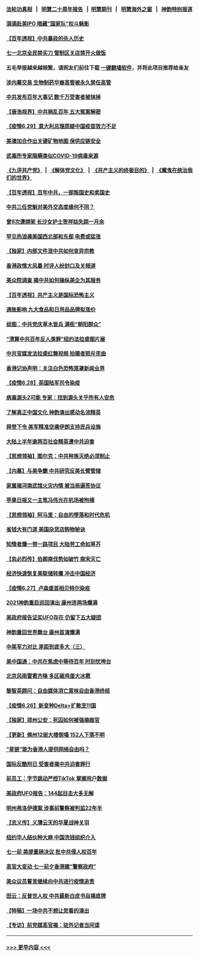 #### [法轮功真相](https://github.com/gfw-breaker/truth/blob/master/README.md?t=0) &nbsp;&nbsp;|&nbsp;&nbsp; [明慧二十周年报告](https://github.com/gfw-breaker/mh-reports/blob/master/README.md?t=0) &nbsp;&nbsp;|&nbsp;&nbsp;[明慧期刊](https://github.com/gfw-breaker/mh-qikan) &nbsp;&nbsp;|&nbsp;&nbsp; [明慧海外之窗](https://github.com/gfw-breaker/mh-news/blob/master/README.md?t=0) &nbsp;&nbsp;|&nbsp;&nbsp; [神韵特别报道](https://github.com/gfw-breaker/mh-news/blob/master/shenyun.md?t=0)
#### [滴滴赴美IPO 暗藏“国家队”权斗魅影](../pages/nf4514/n13040013.md?t=06300802) 
#### [【百年透视】中共暴政的杀人历史](../pages/nf4514/n13051791.md?t=06300802) 
#### [七一北京全民禁买刀 管制区关店禁开火做饭](../pages/nf4514/n13055620.md?t=06300802) 
#### 五毛举报越来越频繁，请网友们前往下载 [一键翻墙软件](https://github.com/gfw-breaker/ssr-accounts)，并将此项目推荐给亲友
#### [涉内幕交易 生物制药华裔高管被永久禁任高管](../pages/nf4514/n13054771.md?t=06300802) 
#### [中共发布百年大事记 数千万受害者被抹掉](../pages/nf4514/n13056042.md?t=06300802) 
#### [【唐浩视界】中共祸乱百年 五大冤案解密](../pages/nf4514/n13055714.md?t=06300802) 
#### [【疫情6.29】意大利总理质疑中国疫苗效力不足](../pages/nf4514/n13055335.md?t=06300802) 
#### [美澳加合作出关键矿物地图 保供应链安全](../pages/nf4514/n13055358.md?t=06300802) 
#### [武毒所专家隐瞒类似COVID-19病毒来源](../pages/nf4514/n13054287.md?t=06300802) 
#### [《九评共产党》](https://github.com/begood0513/9ping.md/blob/master/README.md) &nbsp;|&nbsp; [《解体党文化》](../../../../jtdwh.md/blob/master/README.md)  &nbsp;|&nbsp; [《共产主义的终极目的》](../../../../gczydzjmd.md/blob/master/README.md) &nbsp;|&nbsp; [《魔鬼在统治我们的世界》](../../../../mgztzwmdsj.md/blob/master/README.md) 
#### [【百年透视】百年中共，一部叛国史和卖国史](../pages/nf4514/n13055028.md?t=06300802) 
#### [中共三任党魁对美外交态度缘何不同？](../pages/nf4514/n13049219.md?t=06300802) 
#### [曾9次遭绑架 长沙女护士贺祥姑失踪一月余](../pages/nf4514/n13053392.md?t=06300802) 
#### [罕见热浪袭美国西北部和东部 电费或猛涨](../pages/nf4514/n13053910.md?t=06300802) 
#### [【独家】内部文件泄中共如何变异宗教](../pages/nf4514/n13031727.md?t=06300802) 
#### [香港政情大风暴 时评人纷封口及关频道](../pages/nf4514/n13053872.md?t=06300802) 
#### [美众院调查 揭中共如何操纵美企为其服务](../pages/nf4514/n13053664.md?t=06300802) 
#### [【百年透视】共产主义是国际恐怖主义](../pages/nf4514/n13052583.md?t=06300802) 
#### [通胀影响 九大食品和日用品品牌拟涨价](../pages/nf4514/n13053586.md?t=06300802) 
#### [组图：中共党庆草木皆兵 满街“朝阳群众”](../pages/nf4514/n13053804.md?t=06300802) 
#### [“清算中共百年反人类罪”纽约法拉盛图片展](../pages/nf4514/n13052220.md?t=06300802) 
#### [中共官媒发法拉盛红舞视频 拍摄者怒斥歪曲](../pages/nf4514/n13052125.md?t=06300802) 
#### [香港记协声明：关注白色恐怖笼罩新闻业界](../pages/nf4514/n13053610.md?t=06300802) 
#### [【疫情6.28】英国陆军司令染疫](../pages/nf4514/n13052662.md?t=06300802) 
#### [病毒源头2可能 专家：找到源头关乎所有人安危](../pages/nf4514/n13045323.md?t=06300802) 
#### [了解真正中国文化 神韵演出感动名流精英](../pages/nf4514/n13051943.md?t=06300802) 
#### [拜登下令 美军精准空袭伊朗支持民兵设施](../pages/nf4514/n13051694.md?t=06300802) 
#### [大陆上半年逾两百社会精英遭中共迫害](../pages/nf4514/n13044485.md?t=06300802) 
#### [【思想领袖】图尔克：中共种族灭绝必须制止](../pages/nf4514/n13015910.md?t=06300802) 
#### [【内幕】与美争霸 中共研究反美长臂管辖](../pages/nf4514/n13024693.md?t=06300802) 
#### [家属揭河南武馆火灾内情 被当局逼签协议](../pages/nf4514/n13050481.md?t=06300802) 
#### [苹果日报又一主笔冯伟光在机场被拘捕](../pages/nf4514/n13051282.md?t=06300802) 
#### [【思想领袖】阿马里：自由的堕落和时代危机](../pages/nf4514/n12992285.md?t=06300802) 
#### [省钱大有门道 美国杂货店购物秘诀](../pages/nf4514/n13050937.md?t=06300802) 
#### [知情者爆一带一路项目 大陆劳工命如草芥](../pages/nf4514/n13050458.md?t=06300802) 
#### [【忽必烈传】伯颜南伐势如破竹 南宋灭亡](../pages/nf4514/n13026118.md?t=06300802) 
#### [经济快速恢复美联储转鹰 冲击中国经济](../pages/nf4514/n13051022.md?t=06300802) 
#### [【疫情6.27】卢森堡首相贝特尔染疫](../pages/nf4514/n13050578.md?t=06300802) 
#### [2021神韵重启巡回演出 康州连两场爆满](../pages/nf4514/n13050441.md?t=06300802) 
#### [美政府报告证实UFO存在 仍留下五大疑团](../pages/nf4514/n13050021.md?t=06300802) 
#### [神韵重回世界舞台 康州首演爆满](../pages/nf4514/n13049575.md?t=06300802) 
#### [中美军力对比 差距到底多大（三）](../pages/nf4514/n13049438.md?t=06300802) 
#### [美中国通：中共在焦虑中等待百年 时刻忧垮台](../pages/nf4514/n13048820.md?t=06300802) 
#### [北京风雨雷雹齐降 多区砸鸡蛋大冰雹](../pages/nf4514/n13049437.md?t=06300802) 
#### [黎智英顾问：自由媒体消亡意味自由香港终结](../pages/nf4514/n13049271.md?t=06300802) 
#### [【疫情6.26】新变种Delta+扩散至11国](../pages/nf4514/n13049116.md?t=06300802) 
#### [【独家】郑州公安：死囚如何被强摘器官](../pages/nf4514/n13045496.md?t=06300802) 
#### [【更新】佛州12层大楼倒塌 152人下落不明](../pages/nf4514/n13044859.md?t=06300802) 
#### [“星链”能为香港人提供网络自由吗？](../pages/nf4514/n13049224.md?t=06300802) 
#### [国际反酷刑日 受害者揭中共迫害罪行](../pages/nf4514/n13048457.md?t=06300802) 
#### [前员工：字节跳动严控TikTok 掌握用户数据](../pages/nf4514/n13048934.md?t=06300802) 
#### [美政府UFO报告：144起目击大多无解](../pages/nf4514/n13048277.md?t=06300802) 
#### [明州弗洛伊德案 涉事前警察被判监22年半](../pages/nf4514/n13048342.md?t=06300802) 
#### [【忠义传】义薄云天的华夏战神关羽](../pages/nf4514/n13048015.md?t=06300802) 
#### [纽约华人结伙种大麻 中国洗钱组织介入](../pages/nf4514/n13048376.md?t=06300802) 
#### [七一前 美提重磅决议 批中共侵人权百年](../pages/nf4514/n13048047.md?t=06300802) 
#### [高官大变动 七一前夕香港建“警察政府”](../pages/nf4514/n13048072.md?t=06300802) 
#### [美众议员誓言继续向中共进行疫情追责](../pages/nf4514/n13047641.md?t=06300802) 
#### [田云：反普世人权 中共最新白皮书自揭底牌](../pages/nf4514/n13046140.md?t=06300802) 
#### [【特稿】一场中共不想让您看的演出](../pages/nf4514/n13046482.md?t=06300802) 
#### [【专访】前党媒高官揭：驻外记者当间谍](../pages/nf4514/n13015628.md?t=06300802) 

----
#### [ >>> 更早内容 <<< ](../indexes/nf4514-earlier.md)
